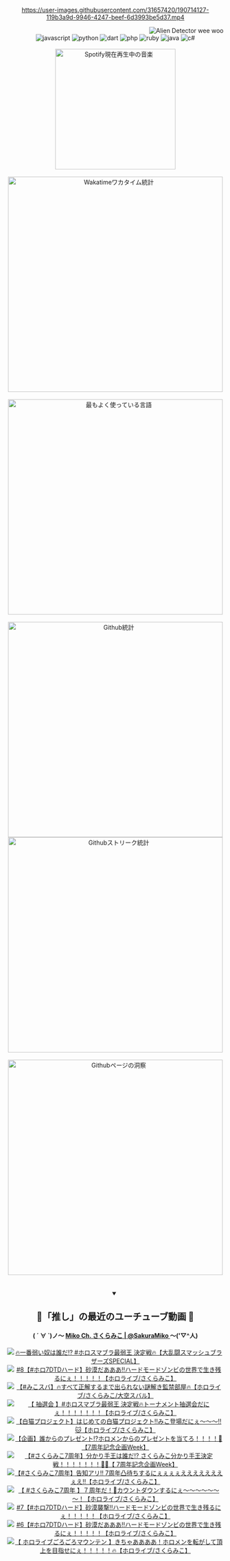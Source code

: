 <!-- START: HERO IMAGE GIF ////////// ////////// ////////// -->
<!-- <img src="@/../assets/img/gaming/ghost-of-tsushima.gif" width="100%"  alt="nellyXinwei's Hero Gif Image"/> -->
<!-- END: HERO IMAGE GIF ////////// ////////// ////////// -->

<div align="center" >  
  
<!-- START:ワンピース 第1015話「ルフィはRED ROCを使う」 -->
<https://user-images.githubusercontent.com/31657420/190714127-119b3a9d-9946-4247-beef-6d3993be5d37.mp4>
<!-- END:ワンピース 第1015話「ルフィはRED ROCを使う」 -->

<!-- START:VISITOR COUNTER -->
<div width="100%" align="right">
<img src="https://komarev.com/ghpvc/?username=nellyXinwei&label=🛸&color=grey&style=for-the-badge&labelcolor=ffffff" alt="Alien Detector wee woo"/>
</div>
<!-- END:VISITOR COUNTER -->

<!-- START: PROGRAMMING LANGUAGES -->
<!-- 色彩 Color Scheme:
#961E3A, #8A0D42, #5A0640, #4F265E, #2B355A, #3E759B, #CC4246,
#BB2649, #AD1052, #700750, #633075, #364270, #4E92C2, #FF5357
Sauce: https://www.webcreatorbox.com/inspiration/pantone-2023
-->

<img src="https://img.shields.io/badge/javascript%20-%23BB2649.svg?&style=for-the-badge&logo=javascript&logoColor=white&labelColor=961E3A" alt="javascript"/>
<img src="https://img.shields.io/badge/python%20-%23AD1052.svg?&style=for-the-badge&logo=python&logoColor=white&labelColor=8A0D42" alt="python" />
<img src="https://img.shields.io/badge/dart%20-%23700750.svg?&style=for-the-badge&logo=dart&logoColor=white&labelColor=5A0640" alt="dart"/>
<img src="https://img.shields.io/badge/php%20-%23633075.svg?&style=for-the-badge&logo=php&logoColor=white&labelColor=4F265E" alt="php"/>
<img src="https://img.shields.io/badge/ruby%20-%23364270.svg?&style=for-the-badge&logo=ruby&logoColor=white&labelColor=2B355A" alt="ruby"/>
<img src="https://img.shields.io/badge/java%20-%234E92C2.svg?&style=for-the-badge&logo=openjdk&logoColor=white&labelColor=3E759B" alt="java"/>
<img src="https://img.shields.io/badge/c%23-%23FF5357.svg?style=for-the-badge&logo=c-sharp&logoColor=white&labelColor=CC4246" alt="c#"/>  
<!-- END: PROGRAMMING LANGUAGES -->

<br>
<br>

<!-- START: MUSIC STATUS -->
  <!-- <a href="https://newojima-gsrs-20220114.vercel.app/api/now-playing?open">
    <img src="https://newojima-gsrs-20220114.vercel.app/api/now-playing" alt="Spotify現在再生中の音楽">
  </a> -->
  <img src="https://newojima-grss-20230114.vercel.app/api/spotify?border_color=transparent" alt="Spotify現在再生中の音楽" width="280px">
<!-- END: MUSIC STATUS -->

<br>
<br>

<!-- START: GITHUB STATUS -->
<!-- 色彩 Color Scheme:  #BB2649, #AD1052, #700750, #633075 -->
<img align="center" src="https://newojima-grs-20230109.vercel.app/api/wakatime?username=njtalba5127&layout=compact&langs_count=10&locale=ja&hide_title=false&title_color=fff&hide_border=true&text_color=fff&bg_color=BB2649,BB2649,633075,633075&hide=other,css,html,bash,xml,git%20config,makefile,properties,yaml,markdown,text,json,jsx" alt="Wakatimeワカタイム統計" width="500px"/>

<br>
<br>

<!-- 色彩 Color Scheme:  #633075, #364270, #4E92C2 -->
  <img align="center" src="https://newojima-grs-20230109.vercel.app/api/top-langs?username=njtalba5127&layout=compact&text_color=fff&icon_color=fff&hide_border=true&&locale=ja&hide_title=false&title_color=fff&include_all_commits=true&card_width=445&langs_count=11&hide=c%23,powershell,shaderlab,hlsl,makefile,jupyter%20notebook,python,html,css,shell,batchfile,less,liquid,hack,scss&bg_color=4F265E,633075,4E92C2" alt="最もよく使っている言語" width="500px"/>

<br>
<br>

<!-- 色彩 Color Scheme:  #4E92C2, #FF5357 -->
  <img align="center" src="https://newojima-grs-20230109.vercel.app/api?username=njtalba5127&rank_icon=github&show_icons=true&&locale=ja&title_color=fff&text_color=fff&icon_color=fff&hide_border=true&hide_title=false&count_private=true&include_all_commits=true&card_width=495&disable_animations=true&bg_color=4E92C2,4E92C2,FF5357" alt="Github統計" width="500px"/>

<br>

<img align="center" src="https://streak-stats.demolab.com?user=njtalba5127&theme=dark&hide_border=true&locale=ja&ring=BB2649&stroke=222222&background=151515&sideLabels=BB2649&currStreakLabel=ffffff&border=BB2649&fire=FF5357&currStreakNum=ffffff&sideNums=FF5357&dates=ffffff" alt="Githubストリーク統計" width="500px"/>

<br>
<br>

  <img align="center" width="500px" src="@/../assets/img/page-insights.svg" alt="Githubページの洞察"/>
  
</div>
<!-- END: GITHUB STATUS -->

<br>
<br>

<div align="center">
<details open>
  <summary>

  </summary>

  <h2 align="center">🌸「推し」の最近のユーチューブ動画 🌸</h2>
  <h4>
  ( ´ ∀ `)ノ～ 
  <a href="https://www.youtube.com/@SakuraMiko">Miko Ch. さくらみこ | @SakuraMiko
  </a>
   ～('▽^人)
  </h4>

  <!-- BEGIN YOUTUBE-CARDS -->
<a href="https://www.youtube.com/watch?v=AprC4Q_LNyk"><img src="https://ytcards.demolab.com/?id=AprC4Q_LNyk&title=%F0%9F%94%A5%E4%B8%80%E7%95%AA%E5%BC%B1%E3%81%84%E5%A5%B4%E3%81%AF%E8%AA%B0%E3%81%A0%E2%81%89+%23%E3%83%9B%E3%83%AD%E3%82%B9%E3%83%9E%E3%83%96%E3%83%A9%E6%9C%80%E5%BC%B1%E7%8E%8B+%E6%B1%BA%E5%AE%9A%E6%88%A6%F0%9F%94%A5%E3%80%90%E5%A4%A7%E4%B9%B1%E9%97%98%E3%82%B9%E3%83%9E%E3%83%83%E3%82%B7%E3%83%A5%E3%83%96%E3%83%A9%E3%82%B6%E3%83%BC%E3%82%BASPECIAL%E3%80%91&lang=ja&timestamp=1754484970&background_color=%230d1117&title_color=%23ffffff&stats_color=%23dedede&max_title_lines=1&width=187&border_radius=5&duration=9714" alt="🔥一番弱い奴は誰だ⁉ #ホロスマブラ最弱王 決定戦🔥【大乱闘スマッシュブラザーズSPECIAL】" title="🔥一番弱い奴は誰だ⁉ #ホロスマブラ最弱王 決定戦🔥【大乱闘スマッシュブラザーズSPECIAL】"></a>
<a href="https://www.youtube.com/watch?v=fxs3SVlaXtI"><img src="https://ytcards.demolab.com/?id=fxs3SVlaXtI&title=%238%E3%80%90%23%E3%83%9B%E3%83%AD7DTD%E3%83%8F%E3%83%BC%E3%83%89%E3%80%91%E7%A0%82%E6%BC%A0%E3%81%A0%E3%81%82%E3%81%82%E3%81%82%E2%80%BC%E3%83%8F%E3%83%BC%E3%83%89%E3%83%A2%E3%83%BC%E3%83%89%E3%82%BE%E3%83%B3%E3%83%93%E3%81%AE%E4%B8%96%E7%95%8C%E3%81%A7%E7%94%9F%E3%81%8D%E6%AE%8B%E3%82%8B%E3%81%AB%E3%81%87%EF%BC%81%EF%BC%81%EF%BC%81%EF%BC%81%EF%BC%81%E3%80%90%E3%83%9B%E3%83%AD%E3%83%A9%E3%82%A4%E3%83%96%2F%E3%81%95%E3%81%8F%E3%82%89%E3%81%BF%E3%81%93%E3%80%91&lang=ja&timestamp=1754409404&background_color=%230d1117&title_color=%23ffffff&stats_color=%23dedede&max_title_lines=1&width=187&border_radius=5&duration=10007" alt="#8【#ホロ7DTDハード】砂漠だあああ‼ハードモードゾンビの世界で生き残るにぇ！！！！！【ホロライブ/さくらみこ】" title="#8【#ホロ7DTDハード】砂漠だあああ‼ハードモードゾンビの世界で生き残るにぇ！！！！！【ホロライブ/さくらみこ】"></a>
<a href="https://www.youtube.com/watch?v=jE38bTJnmVE"><img src="https://ytcards.demolab.com/?id=jE38bTJnmVE&title=%E3%80%90%23%E3%81%BF%E3%81%93%E3%82%B9%E3%83%90%E3%80%91%F0%9F%94%A5%E3%81%99%E3%81%B9%E3%81%A6%E6%AD%A3%E8%A7%A3%E3%81%99%E3%82%8B%E3%81%BE%E3%81%A7%E5%87%BA%E3%82%89%E3%82%8C%E3%81%AA%E3%81%84%E8%AC%8E%E8%A7%A3%E3%81%8D%E7%9B%A3%E7%A6%81%E9%83%A8%E5%B1%8B%F0%9F%94%A5%E3%80%90%E3%83%9B%E3%83%AD%E3%83%A9%E3%82%A4%E3%83%96%2F%E3%81%95%E3%81%8F%E3%82%89%E3%81%BF%E3%81%93%2F%E5%A4%A7%E7%A9%BA%E3%82%B9%E3%83%90%E3%83%AB%E3%80%91&lang=ja&timestamp=1754398766&background_color=%230d1117&title_color=%23ffffff&stats_color=%23dedede&max_title_lines=1&width=187&border_radius=5&duration=6499" alt="【#みこスバ】🔥すべて正解するまで出られない謎解き監禁部屋🔥【ホロライブ/さくらみこ/大空スバル】" title="【#みこスバ】🔥すべて正解するまで出られない謎解き監禁部屋🔥【ホロライブ/さくらみこ/大空スバル】"></a>
<a href="https://www.youtube.com/watch?v=RGaffZ_Thxg"><img src="https://ytcards.demolab.com/?id=RGaffZ_Thxg&title=%E3%80%90+%E6%8A%BD%E9%81%B8%E4%BC%9A+%E3%80%91%23%E3%83%9B%E3%83%AD%E3%82%B9%E3%83%9E%E3%83%96%E3%83%A9%E6%9C%80%E5%BC%B1%E7%8E%8B+%E6%B1%BA%E5%AE%9A%E6%88%A6%F0%9F%94%A5%E3%83%88%E3%83%BC%E3%83%8A%E3%83%A1%E3%83%B3%E3%83%88%E6%8A%BD%E9%81%B8%E4%BC%9A%E3%81%A0%E3%81%AB%E3%81%87%EF%BC%81%EF%BC%81%EF%BC%81%EF%BC%81%EF%BC%81%EF%BC%81%EF%BC%81%E3%80%90%E3%83%9B%E3%83%AD%E3%83%A9%E3%82%A4%E3%83%96%2F%E3%81%95%E3%81%8F%E3%82%89%E3%81%BF%E3%81%93%E3%80%91&lang=ja&timestamp=1754312432&background_color=%230d1117&title_color=%23ffffff&stats_color=%23dedede&max_title_lines=1&width=187&border_radius=5&duration=3311" alt="【 抽選会 】#ホロスマブラ最弱王 決定戦🔥トーナメント抽選会だにぇ！！！！！！！【ホロライブ/さくらみこ】" title="【 抽選会 】#ホロスマブラ最弱王 決定戦🔥トーナメント抽選会だにぇ！！！！！！！【ホロライブ/さくらみこ】"></a>
<a href="https://www.youtube.com/watch?v=R3slvnLLqEg"><img src="https://ytcards.demolab.com/?id=R3slvnLLqEg&title=%E3%80%90%E7%99%BD%E7%8C%AB%E3%83%97%E3%83%AD%E3%82%B8%E3%82%A7%E3%82%AF%E3%83%88%E3%80%91%E3%81%AF%E3%81%98%E3%82%81%E3%81%A6%E3%81%AE%E7%99%BD%E7%8C%AB%E3%83%97%E3%83%AD%E3%82%B8%E3%82%A7%E3%82%AF%E3%83%88%E2%80%BC%E3%81%BF%E3%81%93%E7%99%BB%E5%A0%B4%E3%81%A0%E3%81%AB%E3%81%87%EF%BD%9E%EF%BD%9E%EF%BD%9E%E2%80%BC%F0%9F%90%B1%E3%80%90%E3%83%9B%E3%83%AD%E3%83%A9%E3%82%A4%E3%83%96%2F%E3%81%95%E3%81%8F%E3%82%89%E3%81%BF%E3%81%93%E3%80%91&lang=ja&timestamp=1754306365&background_color=%230d1117&title_color=%23ffffff&stats_color=%23dedede&max_title_lines=1&width=187&border_radius=5&duration=4186" alt="【白猫プロジェクト】はじめての白猫プロジェクト‼みこ登場だにぇ～～～‼🐱【ホロライブ/さくらみこ】" title="【白猫プロジェクト】はじめての白猫プロジェクト‼みこ登場だにぇ～～～‼🐱【ホロライブ/さくらみこ】"></a>
<a href="https://www.youtube.com/watch?v=dKdg971CMVc"><img src="https://ytcards.demolab.com/?id=dKdg971CMVc&title=%E3%80%90%E4%BC%81%E7%94%BB%E3%80%91%E8%AA%B0%E3%81%8B%E3%82%89%E3%81%AE%E3%83%97%E3%83%AC%E3%82%BC%E3%83%B3%E3%83%88%E2%81%89%E3%83%9B%E3%83%AD%E3%83%A1%E3%83%B3%E3%81%8B%E3%82%89%E3%81%AE%E3%83%97%E3%83%AC%E3%82%BC%E3%83%B3%E3%83%88%E3%82%92%E5%BD%93%E3%81%A6%E3%82%8D%EF%BC%81%EF%BC%81%EF%BC%81%EF%BC%81%F0%9F%8E%81%E3%80%907%E5%91%A8%E5%B9%B4%E8%A8%98%E5%BF%B5%E4%BC%81%E7%94%BBWeek%E3%80%91&lang=ja&timestamp=1754227393&background_color=%230d1117&title_color=%23ffffff&stats_color=%23dedede&max_title_lines=1&width=187&border_radius=5&duration=4421" alt="【企画】誰からのプレゼント⁉ホロメンからのプレゼントを当てろ！！！！🎁【7周年記念企画Week】" title="【企画】誰からのプレゼント⁉ホロメンからのプレゼントを当てろ！！！！🎁【7周年記念企画Week】"></a>
<a href="https://www.youtube.com/watch?v=ZL9WK6WjvQs"><img src="https://ytcards.demolab.com/?id=ZL9WK6WjvQs&title=%E3%80%90%23%E3%81%95%E3%81%8F%E3%82%89%E3%81%BF%E3%81%937%E5%91%A8%E5%B9%B4%E3%80%91%E5%88%86%E3%81%8B%E3%82%8A%E6%89%8B%E7%8E%8B%E3%81%AF%E8%AA%B0%E3%81%A0%E2%81%89+%E3%81%95%E3%81%8F%E3%82%89%E3%81%BF%E3%81%93%E5%88%86%E3%81%8B%E3%82%8A%E6%89%8B%E7%8E%8B%E6%B1%BA%E5%AE%9A%E6%88%A6%EF%BC%81%EF%BC%81%EF%BC%81%EF%BC%81%EF%BC%81%EF%BC%81%EF%BC%81%F0%9F%91%91%F0%9F%8C%B8%E3%80%90+7%E5%91%A8%E5%B9%B4%E8%A8%98%E5%BF%B5%E4%BC%81%E7%94%BBWeek%E3%80%91&lang=ja&timestamp=1754136943&background_color=%230d1117&title_color=%23ffffff&stats_color=%23dedede&max_title_lines=1&width=187&border_radius=5&duration=4180" alt="【#さくらみこ7周年】分かり手王は誰だ⁉ さくらみこ分かり手王決定戦！！！！！！！👑🌸【 7周年記念企画Week】" title="【#さくらみこ7周年】分かり手王は誰だ⁉ さくらみこ分かり手王決定戦！！！！！！！👑🌸【 7周年記念企画Week】"></a>
<a href="https://www.youtube.com/watch?v=_WCpTUXv9NI"><img src="https://ytcards.demolab.com/?id=_WCpTUXv9NI&title=%E3%80%90%23%E3%81%95%E3%81%8F%E3%82%89%E3%81%BF%E3%81%937%E5%91%A8%E5%B9%B4%E3%80%91%E5%91%8A%E7%9F%A5%E3%82%A2%E3%83%AA%E2%80%BC+7%E5%91%A8%E5%B9%B4%E5%87%B8%E5%BE%85%E3%81%A1%E3%81%99%E3%82%8B%E3%81%AB%E3%81%87%E3%81%87%E3%81%87%E3%81%87%E3%81%88%E3%81%88%E3%81%88%E3%81%88%E3%81%88%E3%81%88%E3%81%88%E3%81%87%E3%81%88%E2%80%BC%E3%80%90%E3%83%9B%E3%83%AD%E3%83%A9%E3%82%A4%E3%83%96%2F%E3%81%95%E3%81%8F%E3%82%89%E3%81%BF%E3%81%93%E3%80%91&lang=ja&timestamp=1754060662&background_color=%230d1117&title_color=%23ffffff&stats_color=%23dedede&max_title_lines=1&width=187&border_radius=5&duration=9826" alt="【#さくらみこ7周年】告知アリ‼ 7周年凸待ちするにぇぇぇぇえええええええぇえ‼【ホロライブ/さくらみこ】" title="【#さくらみこ7周年】告知アリ‼ 7周年凸待ちするにぇぇぇぇえええええええぇえ‼【ホロライブ/さくらみこ】"></a>
<a href="https://www.youtube.com/watch?v=gUO6xWeKu2Y"><img src="https://ytcards.demolab.com/?id=gUO6xWeKu2Y&title=%E3%80%90+%23%E3%81%95%E3%81%8F%E3%82%89%E3%81%BF%E3%81%937%E5%91%A8%E5%B9%B4+%E3%80%91%EF%BC%97%E5%91%A8%E5%B9%B4%E3%81%A0%EF%BC%81%F0%9F%8E%89%E3%82%AB%E3%82%A6%E3%83%B3%E3%83%88%E3%83%80%E3%82%A6%E3%83%B3%E3%81%99%E3%82%8B%E3%81%AB%E3%81%87%EF%BD%9E%EF%BD%9E%EF%BD%9E%EF%BD%9E%EF%BD%9E%EF%BD%9E%EF%BD%9E%EF%BC%81%E3%80%90%E3%83%9B%E3%83%AD%E3%83%A9%E3%82%A4%E3%83%96%2F%E3%81%95%E3%81%8F%E3%82%89%E3%81%BF%E3%81%93%E3%80%91&lang=ja&timestamp=1753978423&background_color=%230d1117&title_color=%23ffffff&stats_color=%23dedede&max_title_lines=1&width=187&border_radius=5&duration=5657" alt="【 #さくらみこ7周年 】７周年だ！🎉カウントダウンするにぇ～～～～～～～！【ホロライブ/さくらみこ】" title="【 #さくらみこ7周年 】７周年だ！🎉カウントダウンするにぇ～～～～～～～！【ホロライブ/さくらみこ】"></a>
<a href="https://www.youtube.com/watch?v=OHXmXlPFhZI"><img src="https://ytcards.demolab.com/?id=OHXmXlPFhZI&title=%237%E3%80%90%23%E3%83%9B%E3%83%AD7DTD%E3%83%8F%E3%83%BC%E3%83%89%E3%80%91%E7%A0%82%E6%BC%A0%E8%A5%B2%E6%92%83%E2%80%BC%E3%83%8F%E3%83%BC%E3%83%89%E3%83%A2%E3%83%BC%E3%83%89%E3%82%BE%E3%83%B3%E3%83%93%E3%81%AE%E4%B8%96%E7%95%8C%E3%81%A7%E7%94%9F%E3%81%8D%E6%AE%8B%E3%82%8B%E3%81%AB%E3%81%87%EF%BC%81%EF%BC%81%EF%BC%81%EF%BC%81%EF%BC%81%E3%80%90%E3%83%9B%E3%83%AD%E3%83%A9%E3%82%A4%E3%83%96%2F%E3%81%95%E3%81%8F%E3%82%89%E3%81%BF%E3%81%93%E3%80%91&lang=ja&timestamp=1753972608&background_color=%230d1117&title_color=%23ffffff&stats_color=%23dedede&max_title_lines=1&width=187&border_radius=5&duration=5449" alt="#7【#ホロ7DTDハード】砂漠襲撃‼ハードモードゾンビの世界で生き残るにぇ！！！！！【ホロライブ/さくらみこ】" title="#7【#ホロ7DTDハード】砂漠襲撃‼ハードモードゾンビの世界で生き残るにぇ！！！！！【ホロライブ/さくらみこ】"></a>
<a href="https://www.youtube.com/watch?v=n_Mgw9xtRcs"><img src="https://ytcards.demolab.com/?id=n_Mgw9xtRcs&title=%236%E3%80%90%23%E3%83%9B%E3%83%AD7DTD%E3%83%8F%E3%83%BC%E3%83%89%E3%80%91%E7%A0%82%E6%BC%A0%E3%81%A0%E3%81%82%E3%81%82%E3%81%82%E2%80%BC%E3%83%8F%E3%83%BC%E3%83%89%E3%83%A2%E3%83%BC%E3%83%89%E3%82%BE%E3%83%B3%E3%83%93%E3%81%AE%E4%B8%96%E7%95%8C%E3%81%A7%E7%94%9F%E3%81%8D%E6%AE%8B%E3%82%8B%E3%81%AB%E3%81%87%EF%BC%81%EF%BC%81%EF%BC%81%EF%BC%81%EF%BC%81%E3%80%90%E3%83%9B%E3%83%AD%E3%83%A9%E3%82%A4%E3%83%96%2F%E3%81%95%E3%81%8F%E3%82%89%E3%81%BF%E3%81%93%E3%80%91&lang=ja&timestamp=1753806933&background_color=%230d1117&title_color=%23ffffff&stats_color=%23dedede&max_title_lines=1&width=187&border_radius=5&duration=12152" alt="#6【#ホロ7DTDハード】砂漠だあああ‼ハードモードゾンビの世界で生き残るにぇ！！！！！【ホロライブ/さくらみこ】" title="#6【#ホロ7DTDハード】砂漠だあああ‼ハードモードゾンビの世界で生き残るにぇ！！！！！【ホロライブ/さくらみこ】"></a>
<a href="https://www.youtube.com/watch?v=9-86kZpBmTI"><img src="https://ytcards.demolab.com/?id=9-86kZpBmTI&title=%E3%80%90+%E3%83%9B%E3%83%AD%E3%83%A9%E3%82%A4%E3%83%96%E3%81%94%E3%82%8D%E3%81%94%E3%82%8D%E3%83%9E%E3%82%A6%E3%83%B3%E3%83%86%E3%83%B3+%E3%80%91%E3%81%8D%E3%81%A1%E3%82%83%E3%81%82%E3%81%82%E3%81%82%E3%81%82%EF%BC%81%E3%83%9B%E3%83%AD%E3%83%A1%E3%83%B3%E3%82%92%E8%BB%A2%E3%81%8C%E3%81%97%E3%81%A6%E9%A0%82%E4%B8%8A%E3%82%92%E7%9B%AE%E6%8C%87%E3%81%9B%E3%81%AB%E3%81%87%EF%BC%81%EF%BC%81%EF%BC%81%EF%BC%81%EF%BC%81%F0%9F%94%A5%E3%80%90%E3%83%9B%E3%83%AD%E3%83%A9%E3%82%A4%E3%83%96%2F%E3%81%95%E3%81%8F%E3%82%89%E3%81%BF%E3%81%93%E3%80%91&lang=ja&timestamp=1753794549&background_color=%230d1117&title_color=%23ffffff&stats_color=%23dedede&max_title_lines=1&width=187&border_radius=5&duration=6904" alt="【 ホロライブごろごろマウンテン 】きちゃああああ！ホロメンを転がして頂上を目指せにぇ！！！！！🔥【ホロライブ/さくらみこ】" title="【 ホロライブごろごろマウンテン 】きちゃああああ！ホロメンを転がして頂上を目指せにぇ！！！！！🔥【ホロライブ/さくらみこ】"></a>
<!-- END YOUTUBE-CARDS -->

</div>
  
</details>
